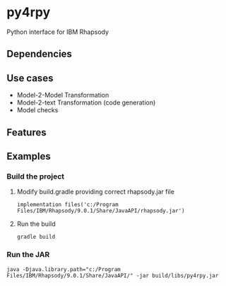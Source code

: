 # py4rpy

Python interface for IBM Rhapsody

## Dependencies

## Use cases

- Model-2-Model Transformation
- Model-2-text Transformation (code generation)
- Model checks

## Features

## Examples

### Build the project

1. Modify build.gradle providing correct rhapsody.jar file
    ~~~
    implementation files('c:/Program Files/IBM/Rhapsody/9.0.1/Share/JavaAPI/rhapsody.jar')
    ~~~
2. Run the build
    ~~~
    gradle build
    ~~~

### Run the JAR

~~~
java -Djava.library.path="c:/Program Files/IBM/Rhapsody/9.0.1/Share/JavaAPI/" -jar build/libs/py4rpy.jar
~~~
